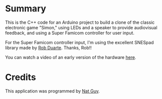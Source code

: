 # Summary

This is the C++ code for an Arduino project to build a clone of the classic electronic game "Simon," using LEDs and a speaker to provide audiovisual feedback, and using a Super Famicom controller for user input.

For the Super Famicom controller input, I'm using the excellent SNESpad library made by [Rob Duarte](http://code.google.com/p/nespad/). Thanks, Rob!!

You can watch a video of an early version of the hardware [here](http://www.youtube.com/watch?v=kHPPuXDk-Dk).

# Credits

This application was programmed by [Nat Guy](http://www.natguy.net).